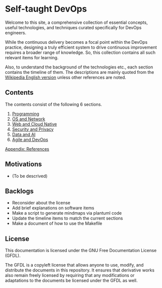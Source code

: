 # Self-taught DevOps

Welcome to this site, a comprehensive collection of essential concepts, useful technologies, and techniques curated specifically for DevOps engineers.

While the continuous delivery becomes a focal point within the DevOps practice, designing a truly efficient system to drive continuous improvement requires a broader range of knowledge.
So, this collection contains all such relevant items for learning.

Also, to understand the background of the technologies etc., each section contains the timeline of them. The descriptions are mainly quoted from the [Wikipedia English version](https://en.wikipedia.org/wiki/Main_Page) unless other references are noted.

## Contents

The contents consist of the following 6 sections.

1. [Programming](ch1/README.md)
1. [OS and Network](ch2/README.md)
1. [Web and Cloud Native](ch3/README.md)
1. [Security and Privacy](ch4/README.md)
1. [Data and AI](ch5/README.md)
1. [Agile and DevOps](ch6/README.md)

[Appendix: References](ch9/README.md)

## Motivations

- (To be descrived)

## Backlogs

- Reconsider about the license
- Add brief explanations on software items
- Make a script to generate mindmaps via plantuml code
- Update the timeline items to match the current sections
- Make a document of how to use the Makefile

## License

This documentation is licensed under the GNU Free Documentation License (GFDL).

The GFDL is a copyleft license that allows anyone to use, modify, and distribute the documents in this repository. It ensures that derivative works also remain freely licensed by requiring that any modifications or adaptations to the documents be licensed under the GFDL as well.
